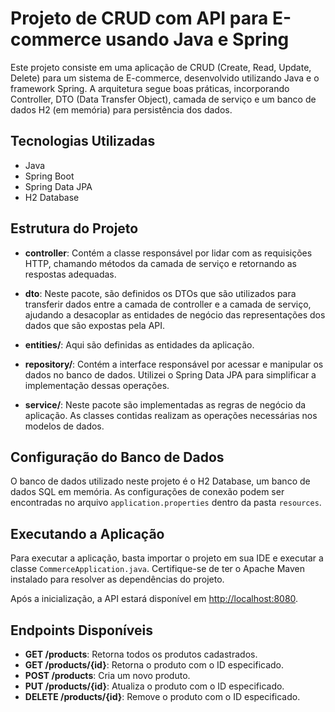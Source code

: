 
# Projeto de CRUD com API para E-commerce usando Java e Spring

Este projeto consiste em uma aplicação de CRUD (Create, Read, Update, Delete) para um sistema de E-commerce, desenvolvido utilizando Java e o framework Spring. A arquitetura segue boas práticas, incorporando Controller, DTO (Data Transfer Object), camada de serviço e um banco de dados H2 (em memória) para persistência dos dados.

## Tecnologias Utilizadas

- Java
- Spring Boot
- Spring Data JPA
- H2 Database

## Estrutura do Projeto

- **controller**: Contém a classe responsável por lidar com as requisições HTTP, chamando métodos da camada de serviço e retornando as respostas adequadas.

- **dto**: Neste pacote, são definidos os DTOs que são utilizados para transferir dados entre a camada de controller e a camada de serviço, ajudando a desacoplar as entidades de negócio das representações dos dados que são expostas pela API.

- **entities/**: Aqui são definidas as entidades da aplicação.

- **repository/**: Contém a interface responsável por acessar e manipular os dados no banco de dados. Utilizei o Spring Data JPA para simplificar a implementação dessas operações.

- **service/**: Neste pacote são implementadas as regras de negócio da aplicação. As classes contidas realizam as operações necessárias nos modelos de dados.

## Configuração do Banco de Dados

O banco de dados utilizado neste projeto é o H2 Database, um banco de dados SQL em memória. As configurações de conexão podem ser encontradas no arquivo `application.properties` dentro da pasta `resources`.

## Executando a Aplicação

Para executar a aplicação, basta importar o projeto em sua IDE e executar a classe `CommerceApplication.java`. Certifique-se de ter o Apache Maven instalado para resolver as dependências do projeto.

Após a inicialização, a API estará disponível em [http://localhost:8080](http://localhost:8080).

## Endpoints Disponíveis

- **GET /products**: Retorna todos os produtos cadastrados.
- **GET /products/{id}**: Retorna o produto com o ID especificado.
- **POST /products**: Cria um novo produto.
- **PUT /products/{id}**: Atualiza o produto com o ID especificado.
- **DELETE /products/{id}**: Remove o produto com o ID especificado.

